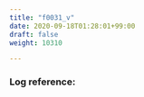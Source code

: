 ```yaml
---
title: "f0031_v"
date: 2020-09-18T01:28:01+99:00
draft: false
weight: 10310

---
```


### Log reference: <no value>

```
